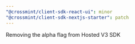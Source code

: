 ```yaml
---
"@crossmint/client-sdk-react-ui": minor
"@crossmint/client-sdk-nextjs-starter": patch
---
```


Removing the alpha flag from Hosted V3 SDK

